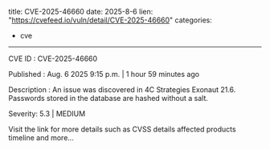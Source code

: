  
title: CVE-2025-46660
date: 2025-8-6
lien: "https://cvefeed.io/vuln/detail/CVE-2025-46660"
categories:
  - cve
---

CVE ID : CVE-2025-46660

Published :  Aug. 6
2025
9:15 p.m. | 1 hour
59 minutes ago

Description : An issue was discovered in 4C Strategies Exonaut 21.6. Passwords
stored in the database
are hashed without a salt.

Severity: 5.3 | MEDIUM

Visit the link for more details
such as CVSS details
affected products
timeline
and more...
